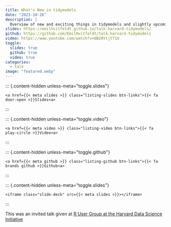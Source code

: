 ```yaml
---
title: What's New in tidymodels
date: "2023-10-26"
description: |
  Overview of new and exciting things in tidymodels and slightly upcoming things. 
slides: https://emilhvitfeldt.github.io/talk-harvard-tidymodels/
github: https://github.com/EmilHvitfeldt/talk-harvard-tidymodels
video: https://www.youtube.com/watch?v=0B20YtjtT1U
toggle:
  slides: true
  github: true
  video: true
categories:
  - talk
image: "featured.webp"
---
```





::: {.content-hidden unless-meta="toggle.slides"}



```{=html}
<a href={{< meta slides >}} class="listing-slides btn-links">{{< fa door-open >}}Slides<a>
```



:::

::: {.content-hidden unless-meta="toggle.video"}



```{=html}
<a href={{< meta video >}} class="listing-video btn-links">{{< fa play-circle >}}Video<a>
```



:::

::: {.content-hidden unless-meta="toggle.github"}



```{=html}
<a href={{< meta github >}} class="listing-github btn-links">{{< fa brands github >}}Github<a>
```



:::

::: {.content-hidden unless-meta="toggle.slides"}



```{=html}
<iframe class="slide-deck" src={{< meta slides >}}></iframe>
```



:::



This was an invited talk given at [R User Group at the Harvard Data Science Initiative](https://rug-at-hdsi.org/)
